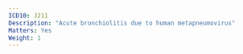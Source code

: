 ```yaml
---
ICD10: J211
Description: "Acute bronchiolitis due to human metapneumovirus"
Matters: Yes
Weight: 1
---
```

